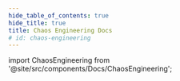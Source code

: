 ```yaml
---
hide_table_of_contents: true
hide_title: true
title: Chaos Engineering Docs
# id: chaos-engineering
---
```


<!-- # Chaos Engineering -->

<!-- Custom component -->

import ChaosEngineering from '@site/src/components/Docs/ChaosEngineering';

<ChaosEngineering />